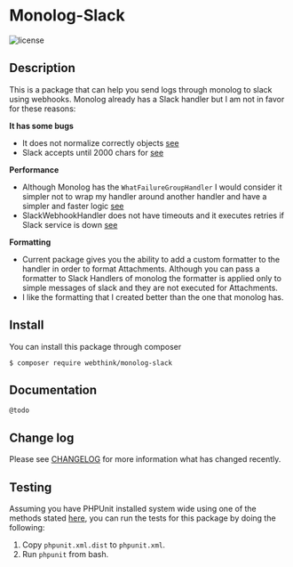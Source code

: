 # Monolog-Slack

![license](http://www.wtfpl.net/wp-content/uploads/2012/12/wtfpl-badge-2.png)

## Description

This is a package that can help you send logs through monolog to slack using webhooks.
Monolog already has a Slack handler but I am not in favor for these reasons:

**It has some bugs**

- It does not normalize correctly objects [see](https://github.com/Seldaek/monolog/pull/1127)
- Slack accepts until 2000 chars for [see](https://github.com/Seldaek/monolog/issues/909)

**Performance**

- Although Monolog has the `WhatFailureGroupHandler` I would consider it simpler not to wrap my handler around another
 handler and have a simpler and faster logic [see](https://github.com/Seldaek/monolog/issues/920)
- SlackWebhookHandler does not have timeouts and it executes retries if Slack service is down [see](https://github.com/Seldaek/monolog/pull/846#issuecomment-373522968)

**Formatting**

- Current package gives you the ability to add a custom formatter to the handler in order to format Attachments.
Although you can pass a formatter to Slack Handlers of monolog the formatter is applied only to simple messages of slack
and they are not executed for Attachments.
- I like the formatting that I created better than the one that monolog has.
 
## Install

You can install this package through composer

```
$ composer require webthink/monolog-slack
```

## Documentation

    @todo

## Change log

Please see [CHANGELOG](CHANGELOG.md) for more information what has changed recently.

## Testing
Assuming you have PHPUnit installed system wide using one of the methods stated
[here](http://phpunit.de/manual/current/en/installation.html), you can run the
tests for this package by doing the following:

1. Copy `phpunit.xml.dist` to `phpunit.xml`.
2. Run `phpunit` from bash.
